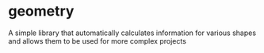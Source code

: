 # geometry
A simple library that automatically calculates information for various shapes and allows them to be used for more complex projects
